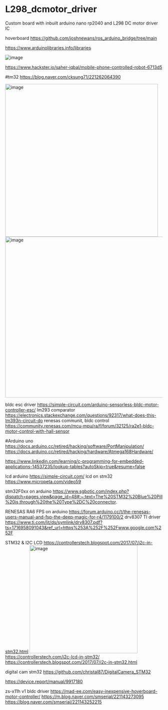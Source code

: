 # L298_dcmotor_driver
Custom board with inbuilt arduino nano rp2040 and L298 DC motor driver IC

hoverboard
https://github.com/joshnewans/ros_arduino_bridge/tree/main

https://www.arduinolibraries.info/libraries

![image](https://github.com/saidijongo/L298_dcmotor_driver/assets/31678025/43d9f46f-1c5c-4597-b11d-69c8e58af456)

https://www.hackster.io/saher-iqbal/mobile-phone-controlled-robot-6713d5

#tm32
https://blog.naver.com/cksung71/221262064390

<img width="488" alt="image" src="https://github.com/saidijongo/L298_dcmotor_driver/assets/31678025/180db323-44db-4339-bf60-154ae5600989">

<img width="514" alt="image" src="https://github.com/saidijongo/L298_dcmotor_driver/assets/31678025/6f7595ed-60b4-4112-91fe-379775fbe40e">

bldc esc driver
https://simple-circuit.com/arduino-sensorless-bldc-motor-controller-esc/
lm293 comparator
https://electronics.stackexchange.com/questions/92317/what-does-this-lm393n-circuit-do
renesas communit, bldc control
https://community.renesas.com/mcu-mpu/ra/f/forum/32125/ra2e1-bldc-motor-control-with-hall-sensor

#Arduino uno
https://docs.arduino.cc/retired/hacking/software/PortManipulation/
https://docs.arduino.cc/retired/hacking/hardware/Atmega168Hardware/

https://www.linkedin.com/learning/c-programming-for-embedded-applications-14537235/lookup-tables?autoSkip=true&resume=false

lcd arduino
https://simple-circuit.com/
lcd on stm32
https://www.micropeta.com/video59

stm32F0xx on arduino
https://www.sgbotic.com/index.php?dispatch=pages.view&page_id=48#:~:text=The%20STM32%20Blue%20Pill%20is,through%20the%20Type%2DC%20connector.

RENESAS RA6 FPS on arduino
https://forum.arduino.cc/t/the-renesas-users-manual-and-fsp-the-deep-magic-for-r4/1179100/2
drv8307 TI driver
https://www.ti.com/lit/ds/symlink/drv8307.pdf?ts=1716958091043&ref_url=https%253A%252F%252Fwww.google.com%252F

STM32 & I2C LCD
https://controllerstech.blogspot.com/2017/07/i2c-in-stm32.html
<img width="345" alt="image" src="https://github.com/saidijongo/L298_dcmotor_driver/assets/31678025/c0c568db-cb27-40f5-b573-864d1616e126">
https://controllerstech.com/i2c-lcd-in-stm32/
https://controllerstech.blogspot.com/2017/07/i2c-in-stm32.html

digital cam stm32
https://github.com/christal87/DigitalCamera_STM32

https://device.report/manual/9917180 

zs-x11h v1 bldc driver
https://mad-ee.com/easy-inexpensive-hoverboard-motor-controller/
https://m.blog.naver.com/smserial/221143273095
https://blog.naver.com/smserial/221143252215
